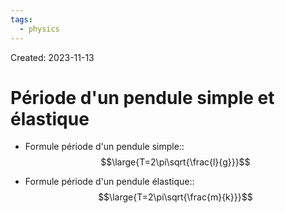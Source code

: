 ```yaml
---
tags:
  - physics
---
```

Created: 2023-11-13

# Période d'un pendule simple et élastique

- Formule période d'un pendule simple::$$\large{T=2\pi\sqrt{\frac{l}{g}}}$$
<!--SR:!2024-06-16,102,190-->
- Formule période d'un pendule élastique::$$\large{T=2\pi\sqrt{\frac{m}{k}}}$$
<!--SR:!2024-04-07,13,150-->